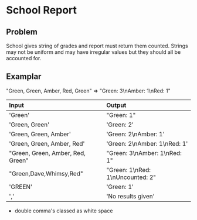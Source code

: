 # School Report

## Problem
School gives string of grades and report must return them counted. Strings may not be uniform and may have irregular values but they should all be accounted for.

## Examplar
"Green, Green, Amber, Red, Green" => "Green: 3\nAmber: 1\nRed: 1"


| Input | Output |
| :------------- | :------------- |
| 'Green' | "Green: 1" |
| 'Green, Green' | 'Green: 2' |
| 'Green, Green, Amber' | 'Green: 2\nAmber: 1' |
| 'Green, Green, Amber, Red' | 'Green: 2\nAmber: 1\nRed: 1' |
| "Green, Green, Amber, Red, Green" | "Green: 3\nAmber: 1\nRed: 1" |
| "Green,Dave,Whimsy,Red" | "Green: 1\nRed: 1\nUncounted: 2" |
| 'GREEN' | 'Green: 1' | #Case sensitivity
| ',' | 'No results given' |

* double comma's classed as white space
